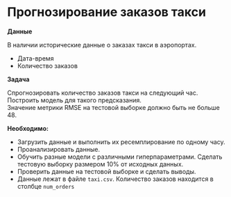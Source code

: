 # Прогнозирование заказов такси
**Данные**

В наличии исторические данные о заказах такси в аэропортах.

* Дата-время
* Количество заказов

**Задача**

Спрогнозировать количество заказов такси на следующий час.   
Построить модель для такого предсказания.  
Значение метрики RMSE на тестовой выборке должно быть не больше 48.

**Необходимо:**

* Загрузить данные и выполнить их ресемплирование по одному часу.
* Проанализировать данные.
* Обучить разные модели с различными гиперпараметрами. Сделать тестовую выборку размером 10% от исходных данных.
* Проверить данные на тестовой выборке и сделать выводы.
* Данные лежат в файле `taxi.csv`. Количество заказов находится в столбце `num_orders`
